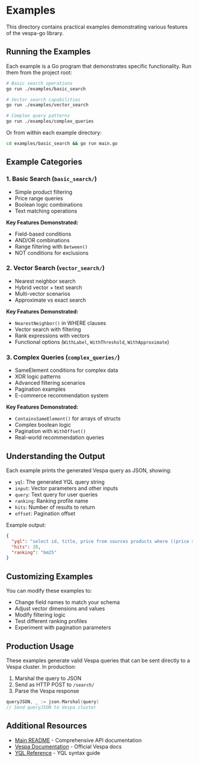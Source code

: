 # Examples

This directory contains practical examples demonstrating various features of the vespa-go library.

## Running the Examples

Each example is a Go program that demonstrates specific functionality. Run them from the project root:

```bash
# Basic search operations
go run ./examples/basic_search

# Vector search capabilities  
go run ./examples/vector_search

# Complex query patterns
go run ./examples/complex_queries
```

Or from within each example directory:
```bash
cd examples/basic_search && go run main.go
```

## Example Categories

### 1. Basic Search (`basic_search/`)
- Simple product filtering
- Price range queries
- Boolean logic combinations
- Text matching operations

**Key Features Demonstrated:**
- Field-based conditions
- AND/OR combinations
- Range filtering with `Between()`
- NOT conditions for exclusions

### 2. Vector Search (`vector_search/`)
- Nearest neighbor search
- Hybrid vector + text search
- Multi-vector scenarios
- Approximate vs exact search

**Key Features Demonstrated:**
- `NearestNeighbor()` in WHERE clauses
- Vector search with filtering
- Rank expressions with vectors
- Functional options (`WithLabel`, `WithThreshold`, `WithApproximate`)

### 3. Complex Queries (`complex_queries/`)
- SameElement conditions for complex data
- XOR logic patterns
- Advanced filtering scenarios
- Pagination examples
- E-commerce recommendation system

**Key Features Demonstrated:**
- `ContainsSameElement()` for arrays of structs
- Complex boolean logic
- Pagination with `WithOffset()`
- Real-world recommendation queries

## Understanding the Output

Each example prints the generated Vespa query as JSON, showing:
- `yql`: The generated YQL query string
- `input`: Vector parameters and other inputs
- `query`: Text query for user queries
- `ranking`: Ranking profile name
- `hits`: Number of results to return
- `offset`: Pagination offset

Example output:
```json
{
  "yql": "select id, title, price from sources products where ((price >= 10) and (price <= 100))",
  "hits": 20,
  "ranking": "bm25"
}
```

## Customizing Examples

You can modify these examples to:
- Change field names to match your schema
- Adjust vector dimensions and values
- Modify filtering logic
- Test different ranking profiles
- Experiment with pagination parameters

## Production Usage

These examples generate valid Vespa queries that can be sent directly to a Vespa cluster. In production:

1. Marshal the query to JSON
2. Send as HTTP POST to `/search/`
3. Parse the Vespa response

```go
queryJSON, _ := json.Marshal(query)
// Send queryJSON to Vespa cluster
```

## Additional Resources

- [Main README](../README.md) - Comprehensive API documentation
- [Vespa Documentation](https://docs.vespa.ai/) - Official Vespa docs
- [YQL Reference](https://docs.vespa.ai/en/reference/query-language-reference.html) - YQL syntax guide
